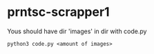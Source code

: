 # prntsc-scrapper1


Yous should have dir 'images' in dir with code.py

    python3 code.py <amount of images>
